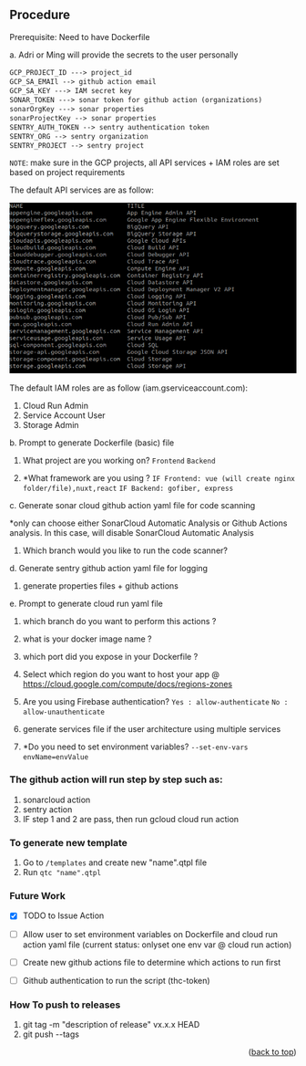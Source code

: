 ## Procedure

Prerequisite: Need to have Dockerfile

a. Adri or Ming will provide the secrets to the user personally

```
GCP_PROJECT_ID ---> project_id
GCP_SA_EMAIl --> github action email
GCP_SA_KEY ---> IAM secret key
SONAR_TOKEN ---> sonar token for github action (organizations)
sonarOrgKey ---> sonar properties
sonarProjectKey --> sonar properties
SENTRY_AUTH_TOKEN --> sentry authentication token
SENTRY_ORG --> sentry organization
SENTRY_PROJECT --> sentry project
```

`NOTE`: make sure in the GCP projects, all API services + IAM roles are set based on project requirements

The default API services are as follow:

![gcloud services](/img/gcloud-services.png)


The default IAM roles are as follow (iam.gserviceaccount.com):

1. Cloud Run Admin
2. Service Account User
3. Storage Admin


b. Prompt to generate Dockerfile (basic) file

1. What project are you working on?
`Frontend`
`Backend`

2. *What framework are you using ?
`IF Frontend: vue (will create nginx folder/file),nuxt,react`
`IF Backend: gofiber, express`


c. Generate sonar cloud github action yaml file for code scanning

*only can choose either SonarCloud Automatic Analysis or Github Actions analysis. In this case, will disable SonarCloud Automatic Analysis

1. Which branch would you like to run the code scanner? 

d. Generate sentry github action yaml file for logging

1. generate properties files + github actions

e. Prompt to generate cloud run yaml file


1. which branch do you want to perform this actions ?

2. what is your docker image name ? 

3. which port did you expose in your Dockerfile ?

4. Select which region do you want to host your app @ https://cloud.google.com/compute/docs/regions-zones

5. Are you using Firebase authentication?
`Yes : allow-authenticate`
`No : allow-unauthenticate`

6. generate services file if the user architecture using multiple services

7. *Do you need to set environment variables?
`--set-env-vars envName=envValue`

### The github action will run step by step such as:

1. sonarcloud action
2. sentry action
3. IF step 1 and 2 are pass, then run gcloud cloud run action

### To generate new template

1. Go to `/templates` and create new "name".qtpl file
2. Run `qtc "name".qtpl`

### Future Work

- [x] TODO to Issue Action
- [ ] Allow user to set environment variables on Dockerfile and cloud run action yaml file (current status: onlyset one env var @ cloud run action)
- [ ] Create new github actions file to determine which actions to run first
- [ ] Github authentication to run the script (thc-token)



### How To push to releases

1. git tag -m "description of release" vx.x.x HEAD
2. git push --tags

<p align="right">(<a href="#top">back to top</a>)</p>